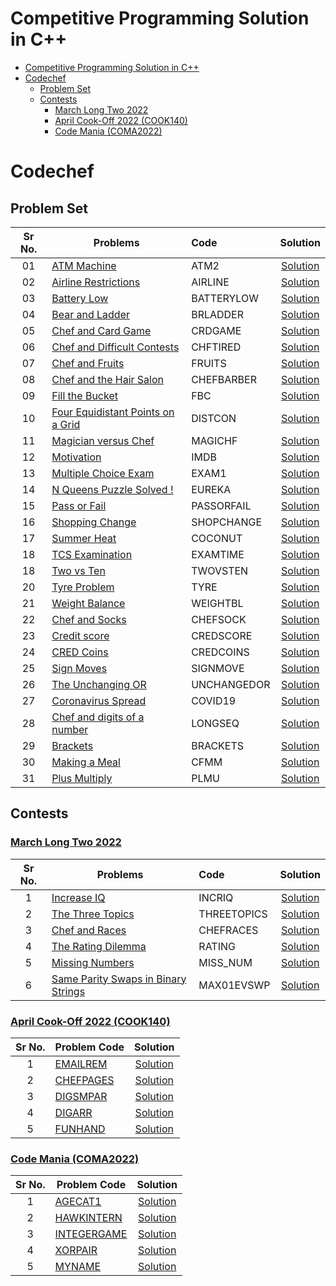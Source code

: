 # Competitive Programming Solution in C++

- [Competitive Programming Solution in C++](#competitive-programming-solution-in-c)
- [Codechef](#codechef)
  - [Problem Set](#problem-set)
  - [Contests](#contests)
    - [March Long Two 2022](#march-long-two-2022)
    - [April Cook-Off 2022 (COOK140)](#april-cook-off-2022-cook140)
    - [Code Mania (COMA2022)](#code-mania-coma2022)
  
# Codechef
## Problem Set

| Sr No. | Problems                                                                                 | Code        |                                   Solution                                    |
| :----: | ---------------------------------------------------------------------------------------- | :---------- | :---------------------------------------------------------------------------: |
|   01   | [ATM Machine](https://www.codechef.com/problems/ATM2)                                    | ATM2        |                [Solution](codechef/problems/ATM%20Machine.cpp)                |
|   02   | [Airline Restrictions](https://www.codechef.com/problems/AIRLINE)                        | AIRLINE     |           [Solution](codechef/problems/Airline%20Restrictions.cpp)            |
|   03   | [Battery Low](https://www.codechef.com/problems/BATTERYLOW)                              | BATTERYLOW  |                [Solution](codechef/problems/Battery%20Low.cpp)                |
|   04   | [Bear and Ladder](https://www.codechef.com/problems/BRLADDER)                            | BRLADDER    |             [Solution](codechef/problems/Bear%20and%20Ladder.cpp)             |
|   05   | [Chef and Card Game](https://www.codechef.com/problems/CRDGAME)                          | CRDGAME     |          [Solution](codechef/problems/Chef%20and%20Card%20Game.cpp)           |
|   06   | [Chef and Difficult Contests](https://www.codechef.com/problems/CHFTIRED)                | CHFTIRED    |      [Solution](codechef/problems/Chef%20and%20Difficult%20Contests.cpp)      |
|   07   | [Chef and Fruits](https://www.codechef.com/problems/FRUITS)                              | FRUITS      |             [Solution](codechef/problems/Chef%20and%20Fruits.cpp)             |
|   08   | [Chef and the Hair Salon](https://www.codechef.com/problems/CHEFBARBER)                  | CHEFBARBER  |       [Solution](codechef/problems/Chef%20and%20the%20Hair%20Salon.cpp)       |
|   09   | [Fill the Bucket](https://www.codechef.com/problems/FBC)                                 | FBC         |             [Solution](codechef/problems/Fill%20the%20Bucket.cpp)             |
|   10   | [Four Equidistant Points on a Grid](https://www.codechef.com/LTIME105A/problems/DISTCON) | DISTCON     | [Solution](codechef/problems/Four%20Equidistant%20Points%20on%20a%20Grid.cpp) |
|   11   | [Magician versus Chef](https://www.codechef.com/problems/MAGICHF)                        | MAGICHF     |          [Solution](codechef/problems/Magician%20versus%20Chef.cpp)           |
|   12   | [Motivation](https://www.codechef.com/problems/IMDB)                                     | IMDB        |                 [Solution](codechef/problems/Motivation.cpp)                  |
|   13   | [Multiple Choice Exam](https://www.codechef.com/problems/EXAM1)                          | EXAM1       |          [Solution](codechef/problems/Multiple%20Choice%20Exam.cpp)           |
|   14   | [N Queens Puzzle Solved !](https://www.codechef.com/problems/EUREKA)                     | EUREKA      |        [Solution](codechef/problems/N%20Queens%20Puzzle%20Solved.cpp)         |
|   15   | [Pass or Fail](https://www.codechef.com/problems/PASSORFAIL)                             | PASSORFAIL  |              [Solution](codechef/problems/Pass%20or%20Fail.cpp)               |
|   16   | [Shopping Change](https://www.codechef.com/problems/SHOPCHANGE)                          | SHOPCHANGE  |              [Solution](codechef/problems/Shopping%20Change.cpp)              |
|   17   | [Summer Heat](https://www.codechef.com/problems/COCONUT)                                 | COCONUT     |                [Solution](codechef/problems/Summer%20Heat.cpp)                |
|   18   | [TCS Examination](https://www.codechef.com/problems/EXAMTIME)                            | EXAMTIME    |              [Solution](codechef/problems/TCS%20Examination.cpp)              |
|   18   | [Two vs Ten](https://www.codechef.com/problems/TWOVSTEN)                                 | TWOVSTEN    |               [Solution](codechef/problems/Two%20vs%20Ten.cpp)                |
|   20   | [Tyre Problem](https://www.codechef.com/problems/TYRE)                                   | TYRE        |               [Solution](codechef/problems/Tyre%20problem.cpp)                |
|   21   | [Weight Balance ](https://www.codechef.com/problems/WEIGHTBL)                            | WEIGHTBL    |              [Solution](codechef/problems/Weight%20Balance.cpp)               |
|   22   | [Chef and Socks](https://www.codechef.com/problems/CHEFSOCK)                             | CHEFSOCK    |             [Solution](codechef/problems/Chef%20and%20Socks.cpp)              |
|   23   | [Credit score](https://www.codechef.com/problems/CREDSCORE)                              | CREDSCORE   |               [Solution](codechef/problems/Credit%20Score.cpp)                |
|   24   | [CRED Coins](https://www.codechef.com/problems/CREDCOINS)                                | CREDCOINS   |                [Solution](codechef/problems/CRED%20Coins.cpp)                 |
|   25   | [Sign Moves](https://www.codechef.com/problems/SIGNMOVE)                                 | SIGNMOVE    |                [Solution](codechef/problems/Sign%20Moves.cpp)                 |
|   26   | [The Unchanging OR](https://www.codechef.com/problems/UNCHANGEDOR)                       | UNCHANGEDOR |            [Solution](codechef/problems/The%20Unchanging%20OR.cpp)            |
|   27   | [Coronavirus Spread ](https://www.codechef.com/problems/COVID19)                         | COVID19     |            [Solution](codechef/problems/Coronavirus%20Spread.cpp)             |
|   28   | [Chef and digits of a number](https://www.codechef.com/problems/LONGSEQ)                 | LONGSEQ     |    [Solution](codechef/problems/Chef%20and%20digits%20of%20a%20number.cpp)    |
|   29   | [Brackets](https://www.codechef.com/problems/BRACKETS)                                   | BRACKETS    |                  [Solution](codechef/problems/Brackets.cpp)                   |
|   30   | [Making a Meal](https://www.codechef.com/problems/CFMM)                                  | CFMM        |              [Solution](codechef/problems/Making%20a%20Meal.cpp)              |
|   31   | [Plus Multiply](https://www.codechef.com/problems/PLMU)                                  | PLMU        |               [Solution](codechef/problems/Plus%20Multiply.cpp)               |


<!-- |      | []()                                                                                     |            |                         [Solution](codechef/problems)                         | -->


## Contests

### [March Long Two 2022](https://www.codechef.com/MARCH222)

| Sr No. | Problems                                                                                      | Code        |                                             Solution                                             |
| :----: | --------------------------------------------------------------------------------------------- | :---------- | :----------------------------------------------------------------------------------------------: |
|   1    | [Increase IQ](https://www.codechef.com/MARCH222D/problems/INCRIQ)                             | INCRIQ      |                 [Solution](codechef/March%20Long%20Two%202022/Increase%20IQ.cpp)                 |
|   2    | [The Three Topics](https://www.codechef.com/MARCH222D/problems/THREETOPICS)                   | THREETOPICS |             [Solution](codechef/March%20Long%20Two%202022/The%20Three%20Topics.cpp)              |
|   3    | [Chef and Races](https://www.codechef.com/MARCH222D/problems/CHEFRACES)                       | CHEFRACES   |              [Solution](codechef/March%20Long%20Two%202022/Chef%20and%20Races.cpp)               |
|   4    | [The Rating Dilemma](https://www.codechef.com/MARCH222D/problems/RATING)                      | RATING      |            [Solution](codechef/March%20Long%20Two%202022/The%20Rating%20Dilemma.cpp)             |
|   5    | [Missing Numbers](https://www.codechef.com/MARCH222D/problems/MISS_NUM)                       | MISS_NUM    |               [Solution](codechef/March%20Long%20Two%202022/Missing%20Numbers.cpp)               |
|   6    | [Same Parity Swaps in Binary Strings](https://www.codechef.com/MARCH222D/problems/MAX01EVSWP) | MAX01EVSWP  | [Solution](codechef/March%20Long%20Two%202022/Same%20Parity%20Swaps%20in%20Binary%20Strings.cpp) |

### [April Cook-Off 2022 (COOK140)](https://www.codechef.com/COOK140/)

| Sr No. | Problem Code                                                      |                          Solution                          |
| :----: | ----------------------------------------------------------------- | :--------------------------------------------------------: |
|   1    | [EMAILREM](https://www.codechef.com/COOK140D/problems/EMAILREM)   | [Solution](codechef/April%20Cook-Off%202022/EMAILREM.cpp)  |
|   2    | [CHEFPAGES](https://www.codechef.com/COOK140D/problems/CHEFPAGES) | [Solution](codechef/April%20Cook-Off%202022/CHEFPAGES.cpp) |
|   3    | [DIGSMPAR](https://www.codechef.com/COOK140D/problems/DIGSMPAR)   | [Solution](codechef/April%20Cook-Off%202022/DIGSMPAR.cpp)  |
|   4    | [DIGARR](https://www.codechef.com/COOK140D/problems/DIGARR)       |  [Solution](codechef/April%20Cook-Off%202022/DIGARR.cpp)   |
|   5    | [FUNHAND](https://www.codechef.com/COOK140D/problems/FUNHAND)     |  [Solution](codechef/April%20Cook-Off%202022/FUNHAND.cpp)  |


### [Code Mania (COMA2022)](https://www.codechef.com/COMA2022/)

| Sr No. | Problem Code                                                          |                         Solution                         |
| :----: | --------------------------------------------------------------------- | :------------------------------------------------------: |
|   1    | [AGECAT1](https://www.codechef.com/COMA2022/problems/AGECAT1)         |   [Solution](codechef/Code%20Mania%202022/AGECAT1.cpp)   |
|   2    | [HAWKINTERN](https://www.codechef.com/COMA2022/problems/HAWKINTERN)   | [Solution](codechef/Code%20Mania%202022/HAWKINTERN.cpp)  |
|   3    | [INTEGERGAME](https://www.codechef.com/COMA2022/problems/INTEGERGAME) | [Solution](codechef/Code%20Mania%202022/INTEGERGAME.cpp) |
|   4    | [XORPAIR](https://www.codechef.com/COMA2022/problems/XORPAIR)         |   [Solution](codechef/Code%20Mania%202022/XORPAIR.cpp)   |
|   5    | [MYNAME](https://www.codechef.com/COMA2022/problems/MYNAME)           |   [Solution](codechef/Code%20Mania%202022/MYNAME.cpp)    |


